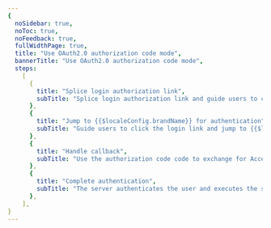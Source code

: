 ```yaml
---
{
  noSidebar: true,
  noToc: true,
  noFeedback: true,
  fullWidthPage: true,
  title: "Use OAuth2.0 authorization code mode",
  bannerTitle: "Use OAuth2.0 authorization code mode",
  steps:
    [
      {
        title: "Splice login authorization link",
        subTitle: "Splice login authorization link and guide users to click",
      },
      {
        title: "Jump to {{$localeConfig.brandName}} for authentication",
        subTitle: "Guide users to click the login link and jump to {{$localeConfig.brandName}} for authentication",
      },
      {
        title: "Handle callback",
        subTitle: "Use the authorization code code to exchange for AccessToken on the back end",
      },
      {
        title: "Complete authentication",
        subTitle: "The server authenticates the user and executes the subsequent process",
      },
    ],
}
---
```


<IntegrationDetail/>
